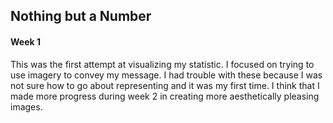 ## Nothing but a Number
#### Week 1 
This was the first attempt at visualizing my statistic. I focused on trying to use imagery to convey my message. I had trouble with these because I was not sure how to go about representing and it was my first time. I think that I made more progress during week 2 in creating more aesthetically pleasing images. 

